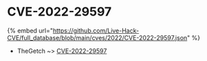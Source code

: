 # CVE-2022-29597
{% embed url="https://github.com/Live-Hack-CVE/full_database/blob/main/cves/2022/CVE-2022-29597.json" %}

* TheGetch ~> [CVE-2022-29597](https://www.alice-snow.ru/2022/database/cve-2022-29597/cve-2022-29597-thegetch)